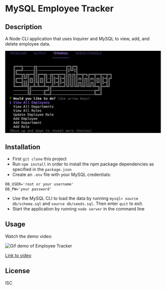 # MySQL Employee Tracker
  
## Description 
A Node CLI application that uses Inquirer and MySQL to view, add, and delete employee data.

![employee](employee-manager.png)
  
  
## Installation

* First `git clone` this project
* Run `npm install` in order to install the npm package dependencies as specified in the `package.json`
* Create an `.env` file with your MySQL credentials:
```
DB_USER='root or your username'
DB_PW='your password'

```
* Use the MySQL CLI to load the data by running `mysql> source db/schema.sql` and `source db/seeds.sql`. Then enter `quit` to exit.
* Start the application by running `node server` in the command line


## Usage 
Watch the demo video:


![Gif demo of Employee Tracker](demo.gif)

[Link to video](https://drive.google.com/file/d/1WpvF1u3uWyVOxowiht7O1QOEmXkZgxQH/view)

## License
ISC

 
